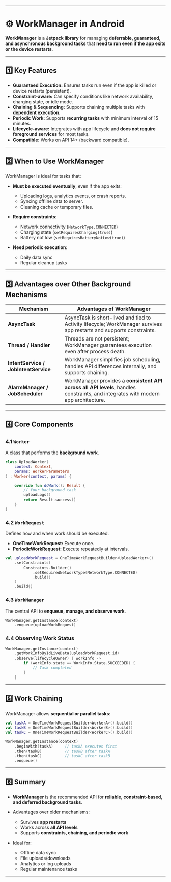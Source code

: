 
---

# ⚙️ WorkManager in Android

**WorkManager** is a **Jetpack library** for managing **deferrable, guaranteed, and asynchronous background tasks** that **need to run even if the app exits or the device restarts**.

---

## 1️⃣ Key Features

* **Guaranteed Execution:** Ensures tasks run even if the app is killed or device restarts (persistent).
* **Constraint-aware:** Can specify conditions like network availability, charging state, or idle mode.
* **Chaining & Sequencing:** Supports chaining multiple tasks with **dependent execution**.
* **Periodic Work:** Supports **recurring tasks** with minimum interval of 15 minutes.
* **Lifecycle-aware:** Integrates with app lifecycle and **does not require foreground services** for most tasks.
* **Compatible:** Works on API 14+ (backward compatible).

---

## 2️⃣ When to Use WorkManager

WorkManager is ideal for tasks that:

* **Must be executed eventually**, even if the app exits:

  * Uploading logs, analytics events, or crash reports.
  * Syncing offline data to server.
  * Cleaning cache or temporary files.
* **Require constraints**:

  * Network connectivity (`NetworkType.CONNECTED`)
  * Charging state (`setRequiresCharging(true)`)
  * Battery not low (`setRequiresBatteryNotLow(true)`)
* **Need periodic execution**:

  * Daily data sync
  * Regular cleanup tasks

---

## 3️⃣ Advantages over Other Background Mechanisms

| Mechanism                            | Advantages of WorkManager                                                                                                          |
| ------------------------------------ | ---------------------------------------------------------------------------------------------------------------------------------- |
| **AsyncTask**                        | AsyncTask is short-lived and tied to Activity lifecycle; WorkManager survives app restarts and supports constraints.               |
| **Thread / Handler**                 | Threads are not persistent; WorkManager guarantees execution even after process death.                                             |
| **IntentService / JobIntentService** | WorkManager simplifies job scheduling, handles API differences internally, and supports chaining.                                  |
| **AlarmManager / JobScheduler**      | WorkManager provides a **consistent API across all API levels**, handles constraints, and integrates with modern app architecture. |

---

## 4️⃣ Core Components

### 4.1 `Worker`

A class that performs the **background work**.

```kotlin
class UploadWorker(
    context: Context,
    params: WorkerParameters
) : Worker(context, params) {

    override fun doWork(): Result {
        // Your background task
        uploadLogs()
        return Result.success()
    }
}
```

### 4.2 `WorkRequest`

Defines how and when work should be executed.

* **OneTimeWorkRequest:** Execute once.
* **PeriodicWorkRequest:** Execute repeatedly at intervals.

```kotlin
val uploadWorkRequest = OneTimeWorkRequestBuilder<UploadWorker>()
    .setConstraints(
        Constraints.Builder()
            .setRequiredNetworkType(NetworkType.CONNECTED)
            .build()
    )
    .build()
```

### 4.3 `WorkManager`

The central API to **enqueue, manage, and observe work**.

```kotlin
WorkManager.getInstance(context)
    .enqueue(uploadWorkRequest)
```

### 4.4 Observing Work Status

```kotlin
WorkManager.getInstance(context)
    .getWorkInfoByIdLiveData(uploadWorkRequest.id)
    .observe(lifecycleOwner) { workInfo ->
        if (workInfo.state == WorkInfo.State.SUCCEEDED) {
            // Task completed
        }
    }
```

---

## 5️⃣ Work Chaining

WorkManager allows **sequential or parallel tasks**:

```kotlin
val taskA = OneTimeWorkRequestBuilder<WorkerA>().build()
val taskB = OneTimeWorkRequestBuilder<WorkerB>().build()
val taskC = OneTimeWorkRequestBuilder<WorkerC>().build()

WorkManager.getInstance(context)
    .beginWith(taskA)     // taskA executes first
    .then(taskB)          // taskB after taskA
    .then(taskC)          // taskC after taskB
    .enqueue()
```

---

## 6️⃣ Summary

* **WorkManager** is the recommended API for **reliable, constraint-based, and deferred background tasks**.
* Advantages over older mechanisms:

  * Survives **app restarts**
  * Works across **all API levels**
  * Supports **constraints, chaining, and periodic work**
* Ideal for:

  * Offline data sync
  * File uploads/downloads
  * Analytics or log uploads
  * Regular maintenance tasks

---

